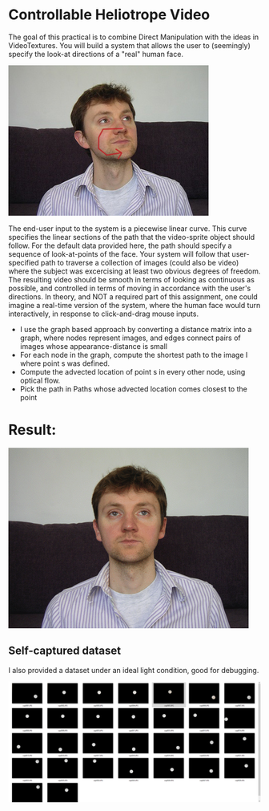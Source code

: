 #  Controllable Heliotrope Video
 
The goal of this practical is to combine Direct Manipulation with the ideas in VideoTextures. You will build a system that allows the user to (seemingly) specify the look-at directions of a "real" human face.

![FaceImg](https://github.com/pleaseRedo/Controllable-Heliotrope-Video/blob/master/Heliotrope/gabriel.jpg)


The end-user input to the system is a piecewise linear curve. This curve specifies the linear sections of the path that the video-sprite object should follow. For the default data provided here, the path should specify a sequence of look-at-points of the face.
Your system will follow that user-specified path to traverse a collection of images (could also be video) where the subject was excercising at least two obvious degrees of freedom. The resulting video should be smooth in terms of looking as continuous as possible, and controlled in terms of moving in accordance with the user's directions. In theory, and NOT a required part of this assignment, one could imagine a real-time version of the system, where the human face would turn interactively, in response to click-and-drag mouse inputs.

* I use the graph based approach by converting a distance matrix into a graph, where nodes represent images, and edges connect pairs of images whose appearance-distance is small
* For each node in the graph, compute the shortest path to the image I where point s was defined. 
* Compute the advected location of point s in every other node, using optical flow. 
* Pick the path in Paths whose advected location comes closest to the point 

# Result:

![resultanimation](https://github.com/pleaseRedo/Controllable-Heliotrope-Video/blob/master/Heliotrope/result.gif)


## Self-captured dataset 
I also provided a dataset under an ideal light condition, good for debugging.

![resultanimation](https://github.com/pleaseRedo/Controllable-Heliotrope-Video/blob/master/4.jpg)

